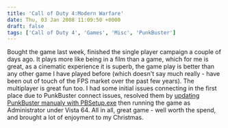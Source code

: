 ```yaml
---
title: 'Call of Duty 4:Modern Warfare'
date: Thu, 03 Jan 2008 11:09:50 +0000
draft: false
tags: ['Call of Duty 4', 'Games', 'Misc', 'PunkBuster']
---
```


Bought the game last week, finished the single player campaign a couple of days ago. It plays more like being in a film than a game, which for me is great, as a cinematic experience it is superb, the game play is better than any other game I have played before (which doesn't say much really - have been out of touch of the FPS market over the past few years). The multiplayer is great fun too. I had some initial issues connecting in the first place due to PunkBuster connect issues, resolved them by [updating PunkBuster manualy with PBSetup.exe](http://www.evenbalance.com/index.php?page=pbsetup.php) then running the game as Administrator under Vista 64. All in all, great game - well worth the spend, and brought a lot of enjoyment to my Christmas.